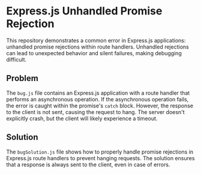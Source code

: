 # Express.js Unhandled Promise Rejection

This repository demonstrates a common error in Express.js applications: unhandled promise rejections within route handlers.  Unhandled rejections can lead to unexpected behavior and silent failures, making debugging difficult.

## Problem

The `bug.js` file contains an Express.js application with a route handler that performs an asynchronous operation. If the asynchronous operation fails, the error is caught within the promise's `catch` block. However, the response to the client is not sent, causing the request to hang.  The server doesn't explicitly crash, but the client will likely experience a timeout.

## Solution

The `bugSolution.js` file shows how to properly handle promise rejections in Express.js route handlers to prevent hanging requests.  The solution ensures that a response is always sent to the client, even in case of errors.